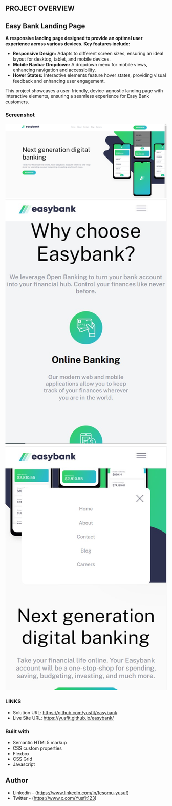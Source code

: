 ## PROJECT OVERVIEW

## Easy Bank Landing Page

 **A responsive landing page designed to provide an optimal user experience across various devices. Key features include:**

- **Responsive Design:** Adapts to different screen sizes, ensuring an ideal layout for desktop, tablet, and mobile devices.
- **Mobile Navbar Dropdown:** A dropdown menu for mobile views, enhancing navigation and accessibility.
- **Hover States:** Interactive elements feature hover states, providing visual feedback and enhancing user engagement.

This project showcases a user-friendly, device-agnostic landing page with interactive elements, ensuring a seamless experience for Easy Bank customers.

### Screenshot
![Easybank](./images/Screenshot%20(8).png)
![Easybank](./images/{256957A8-FF5E-49F2-A621-E5B99091B1BF}.png.jpg)
![Easybank](./images/{57891C7E-2E16-407A-B06C-09DDC9F66DE7}.png.jpg)

### LINKS
- Solution URL:   https://github.com/yusfit/easybank
- Live Site URL:  https://yusfit.github.io/easybank/

### Built with
- Semantic HTML5 markup
- CSS custom properties
- Flexbox
- CSS Grid
- Javascript

## Author

- Linkedin - (https://www.linkedin.com/in/fesomu-yusuf)
- Twitter - (https://www.x.com/Yusfit123)






